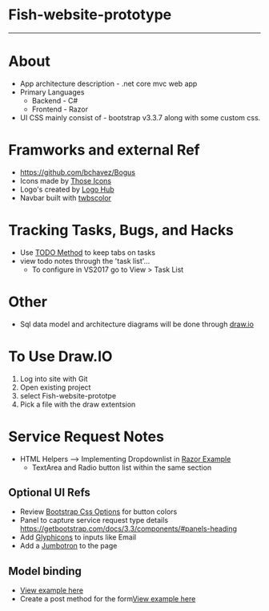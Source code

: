 # Fish-website-prototype

---

# About
 * App architecture description - .net core mvc web app  
 * Primary Languages 
	* Backend - C#
	* Frontend - Razor
 * UI CSS mainly consist of - bootstrap v3.3.7 along with some custom css. 
	
# Framworks and external Ref
* https://github.com/bchavez/Bogus
* Icons made by <a href="https://www.flaticon.com/authors/those-icons" title="Those Icons">Those Icons</a> 
* Logo's created by <a href="https://logohub.io/" title="LogoHub">Logo Hub</a>
* Navbar built with <a href="https://work.smarchal.com/twbscolor/" title="twbscolor">twbscolor</a> 

# Tracking Tasks, Bugs, and Hacks
- Use [TODO Method](https://blogs.msdn.microsoft.com/zainnab/2013/08/15/visual-studio-2013-todo-comments-and-custom-tokens-in-the-task-list/) to keep tabs on tasks
- view todo notes through the 'task list'...
	- To configure in VS2017 go to View > Task List

# Other
 * Sql data model and architecture diagrams will be done through [draw.io](https://www.draw.io)
 
 # To Use Draw.IO
 1. Log into site with Git
 2. Open existing project
 3. select Fish-website-prototpe
 4. Pick a file with the draw extentsion

# Service Request Notes 

- HTML Helpers --> Implementing Dropdownlist in [Razor Example](https://www.tutorialsteacher.com/mvc/htmlhelper-dropdownlist-dropdownlistfor)
	- TextArea and Radio button list within the same section 
## Optional UI Refs
- Review [Bootstrap Css Options](https://getbootstrap.com/docs/3.3/css/#buttons-options) for button colors
- Panel to capture service request type details https://getbootstrap.com/docs/3.3/components/#panels-heading
- Add [Glyphicons](https://getbootstrap.com/docs/3.3/components/#glyphicons) to inputs like Email
- Add a [Jumbotron](https://getbootstrap.com/docs/3.3/components/#jumbotron) to the page

## Model binding 
- [View example here](https://www.tutorialspoint.com/asp.net_mvc/asp.net_mvc_model_binding.htm)
- Create a post method for the form[View example here](https://www.tutorialsteacher.com/mvc/model-binding-in-asp.net-mvc)
